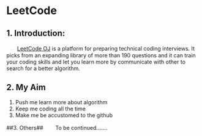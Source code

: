 # LeetCode #

## 1. Introduction: ##
　　[LeetCode OJ](https://leetcode.com/) is a platform for preparing technical coding interviews.  It picks from an expanding library of more than 190 questions and it can train your coding skills and let you learn more by  communicate with other to search for a better algorithm.  

## 2. My Aim ##
1. Push me learn more about algorithm
2. Keep me coding all the time
3. Make me be accustomed to the github

##3. Others##
　　To be continued.......
